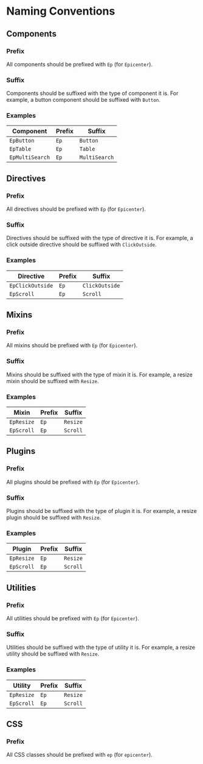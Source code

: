 # Naming Conventions

## Components

### Prefix

All components should be prefixed with `Ep` (for `Epicenter`).

### Suffix

Components should be suffixed with the type of component it is. For example, a button component should be suffixed with `Button`.

### Examples

| Component | Prefix | Suffix |
| --- | --- | --- |
| `EpButton` | `Ep` | `Button` |
| `EpTable` | `Ep` | `Table` |
| `EpMultiSearch` | `Ep` | `MultiSearch` |

## Directives

### Prefix

All directives should be prefixed with `Ep` (for `Epicenter`).

### Suffix

Directives should be suffixed with the type of directive it is. For example, a click outside directive should be suffixed with `ClickOutside`.

### Examples

| Directive | Prefix | Suffix |
| --- | --- | --- |
| `EpClickOutside` | `Ep` | `ClickOutside` |
| `EpScroll` | `Ep` | `Scroll` |

## Mixins

### Prefix

All mixins should be prefixed with `Ep` (for `Epicenter`).

### Suffix

Mixins should be suffixed with the type of mixin it is. For example, a resize mixin should be suffixed with `Resize`.

### Examples

| Mixin | Prefix | Suffix |
| --- | --- | --- |
| `EpResize` | `Ep` | `Resize` |
| `EpScroll` | `Ep` | `Scroll` |

## Plugins

### Prefix

All plugins should be prefixed with `Ep` (for `Epicenter`).

### Suffix

Plugins should be suffixed with the type of plugin it is. For example, a resize plugin should be suffixed with `Resize`.

### Examples

| Plugin | Prefix | Suffix |
| --- | --- | --- |
| `EpResize` | `Ep` | `Resize` |
| `EpScroll` | `Ep` | `Scroll` |

## Utilities

### Prefix

All utilities should be prefixed with `Ep` (for `Epicenter`).

### Suffix

Utilities should be suffixed with the type of utility it is. For example, a resize utility should be suffixed with `Resize`.

### Examples

| Utility | Prefix | Suffix |
| --- | --- | --- |
| `EpResize` | `Ep` | `Resize` |
| `EpScroll` | `Ep` | `Scroll` |


## CSS

### Prefix

All CSS classes should be prefixed with `ep` (for `epicenter`).

 